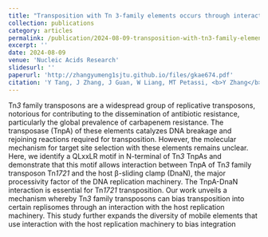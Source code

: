 ```yaml
---
title: "Transposition with Tn 3-family elements occurs through interaction with the host β-sliding clamp processivity factor"
collection: publications
category: articles
permalink: /publication/2024-08-09-transposition-with-tn3-family-elements
excerpt: ''
date: 2024-08-09
venue: 'Nucleic Acids Research'
slidesurl: ''
paperurl: 'http://zhangyumeng1sjtu.github.io/files/gkae674.pdf'
citation: 'Y Tang, J Zhang, J Guan, W Liang, MT Petassi, <b>Y Zhang</b>, X Jiang, M Wang, W Wu, HY Ou & JE Peters. (2024) Transposition with Tn 3-family elements occurs through interaction with the host β-sliding clamp processivity factor. <i>Nucleic Acids Research</i>, 52(17), 10416-10430.'
---
```

Tn*3* family transposons are a widespread group of replicative transposons, notorious for contributing to the dissemination of antibiotic resistance, particularly the global prevalence of carbapenem resistance. The transposase (TnpA) of these elements catalyzes DNA breakage and rejoining reactions required for transposition. However, the molecular mechanism for target site selection with these elements remains unclear. Here, we identify a QLxxLR motif in N-terminal of Tn*3* TnpAs and demonstrate that this motif allows interaction between TnpA of Tn*3* family transposon Tn*1721* and the host β-sliding clamp (DnaN), the major processivity factor of the DNA replication machinery. The TnpA-DnaN interaction is essential for Tn*1721* transposition. Our work unveils a mechanism whereby Tn*3* family transposons can bias transposition into certain replisomes through an interaction with the host replication machinery. This study further expands the diversity of mobile elements that use interaction with the host replication machinery to bias integration
